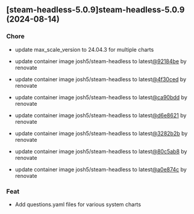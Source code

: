 

## [steam-headless-5.0.9]steam-headless-5.0.9 (2024-08-14)

### Chore



- update max_scale_version to 24.04.3 for multiple charts

- update container image josh5/steam-headless to latest[@92184be](https://github.com/92184be) by renovate

- update container image josh5/steam-headless to latest[@4f30ced](https://github.com/4f30ced) by renovate

- update container image josh5/steam-headless to latest[@ca90bdd](https://github.com/ca90bdd) by renovate

- update container image josh5/steam-headless to latest[@d6e8621](https://github.com/d6e8621) by renovate

- update container image josh5/steam-headless to latest[@3282b2b](https://github.com/3282b2b) by renovate

- update container image josh5/steam-headless to latest[@80c5ab8](https://github.com/80c5ab8) by renovate

- update container image josh5/steam-headless to latest[@a0e874c](https://github.com/a0e874c) by renovate

### Feat



- Add questions.yaml files for various system charts
